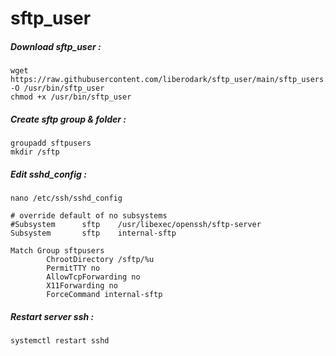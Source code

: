 # sftp_user


##### Download sftp_user :

```
wget https://raw.githubusercontent.com/liberodark/sftp_user/main/sftp_users.sh -O /usr/bin/sftp_user
chmod +x /usr/bin/sftp_user
```

##### Create sftp group & folder :

```
groupadd sftpusers
mkdir /sftp
```

##### Edit sshd_config :

`nano /etc/ssh/sshd_config`

```
# override default of no subsystems
#Subsystem      sftp    /usr/libexec/openssh/sftp-server
Subsystem       sftp    internal-sftp

Match Group sftpusers
        ChrootDirectory /sftp/%u
        PermitTTY no
        AllowTcpForwarding no
        X11Forwarding no
        ForceCommand internal-sftp
```

##### Restart server ssh :

`systemctl restart sshd`
